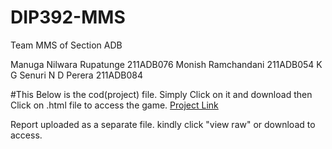 # DIP392-MMS

Team MMS of Section ADB

Manuga Nilwara Rupatunge 211ADB076
Monish Ramchandani 211ADB054
K G Senuri N D Perera 211ADB084


#This Below is the cod(project) file. Simply Click on it and download then Click on .html file to access the game. 
[Project Link]([url](https://github.com/manugaRupatungee/DIP392-MMS/blob/8ee739a21889d075a93c7ae3333275e7b58d81d3/Connect4DotsProject.zip))


Report uploaded as  a separate file. kindly click "view raw" or download to access.

